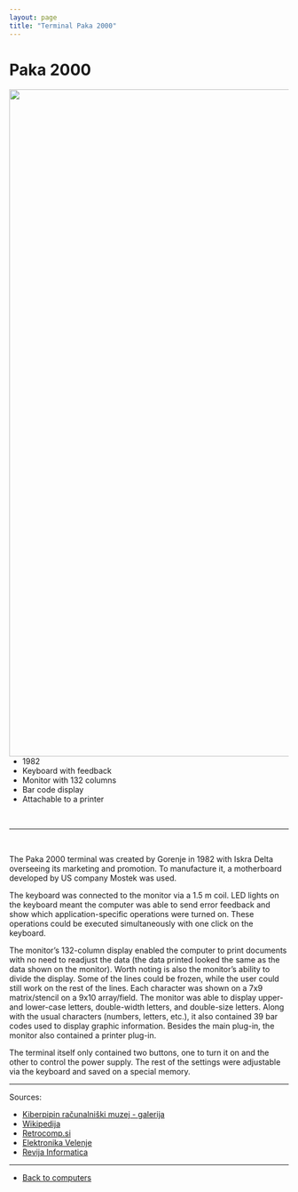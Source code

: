 ```yaml
---
layout: page
title: "Terminal Paka 2000"
---
```


# Paka 2000

<img style="float: right; height: 30vh;" src="{{site.url}}/SloRaDe/assets/img/Paka/paka2000.jpg">

<br>

 - 1982
 - Keyboard with feedback
 - Monitor with 132 columns
 - Bar code display
 - Attachable to a printer

<br>


------

<br>

The Paka 2000 terminal was created by Gorenje in 1982 with Iskra Delta overseeing its marketing and promotion.  To manufacture it, a motherboard developed by US company Mostek was used.

The keyboard was connected to the monitor via a 1.5 m coil. LED lights on the keyboard meant the computer was able to send error feedback and show which application-specific operations were turned on. These operations could be executed simultaneously with one click on the keyboard.

The monitor’s 132-column display enabled the computer to print documents with no need to readjust the data (the data printed looked the same as the data shown on the monitor). Worth noting is also the monitor’s ability to divide the display. Some of the lines could be frozen, while the user could still work on the rest of the lines. Each character was shown on a 7x9 matrix/stencil on a 9x10 array/field. The monitor was able to display upper- and lower-case letters, double-width letters, and double-size letters. Along with the usual characters (numbers, letters, etc.), it also contained 39 bar codes used to display graphic information. Besides the main plug-in, the monitor also contained a printer plug-in.

The terminal itself only contained two buttons, one to turn it on and the other to control the power supply. The rest of the settings were adjustable via the keyboard and saved on a special memory.

------

Sources:
 - [Kiberpipin računalniški muzej - galerija](http://kiberpipin.racunalniski-muzej.si/gallery/main.php?g2_itemId=2998)
 - [Wikipedija](https://sl.wikipedia.org/wiki/Nagrada_za_iznajdbe_in_tehni%C4%8Dne_izbolj%C5%A1ave#1980)
 - [Retrocomp.si](http://www.retrocomp.si/cms/2018/01/11/gorenje-zaslonski-terminal-paka-100/)
 - [Elektronika Velenje](https://elektronikavelenje.blogspot.com/2008/07/oddelek-prpn.html)
 - [Revija Informatica](https://www.dlib.si/stream/URN:NBN:SI:DOC-CUZZTRTY/939e2643-262e-421f-8553-3b7853e2982a/PDF)

------

 - [Back to computers]({{site.base}}/SloRaDe/computers)

